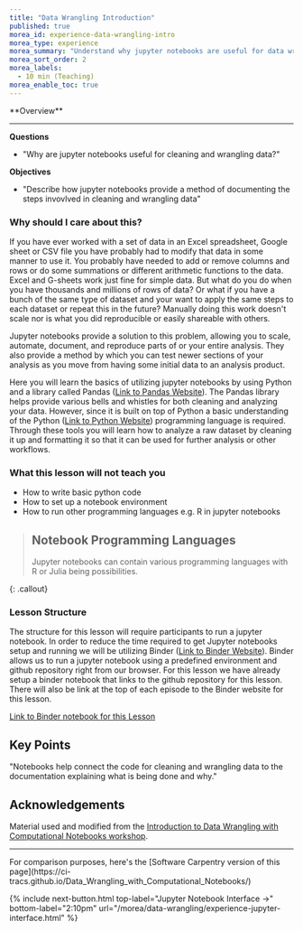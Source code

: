 ```yaml
---
title: "Data Wrangling Introduction"
published: true
morea_id: experience-data-wrangling-intro
morea_type: experience
morea_summary: "Understand why jupyter notebooks are useful for data wrangling"
morea_sort_order: 2
morea_labels:
  - 10 min (Teaching)
morea_enable_toc: true
---
```


<div class="alert alert-success mt-3" role="alert" markdown="1">
<i class="fa-solid fa-globe fa-xl"></i> **Overview**
<hr/>

**Questions**
  * "Why are jupyter notebooks useful for cleaning and wrangling data?"

**Objectives**
  * "Describe how jupyter notebooks provide a method of documenting the steps invovlved in cleaning and wrangling data"

</div>

### Why should I care about this?

If you have ever worked with a set of data in an Excel spreadsheet, Google sheet or CSV file you have probably had to modify that data in some manner to use it. You probably have needed to add or remove columns and rows or do some summations or different arithmetic functions to the data. Excel and G-sheets work just fine for simple data. But what do you do when you have thousands and millions of rows of data? Or what if you have a bunch of the same type of dataset and your want to apply the same steps to each dataset or repeat this in the future? Manually doing this work doesn't scale nor is what you did reproducible or easily shareable with others.

Jupyter notebooks provide a solution to this problem, allowing you to scale, automate, document, and reproduce parts of or your entire analysis. They also provide a method by which you can test newer sections of your analysis as you move from having some initial data to an analysis product.

Here you will learn the basics of utilizing jupyter notebooks by using Python and a library called Pandas ([Link to Pandas Website](https://pandas.pydata.org/)). The Pandas library helps provide various bells and whistles for both cleaning and analyzing your data. However, since it is built on top of Python a basic understanding of the Python ([Link to Python Website](https://www.python.org/)) programming language is required. Through these tools you will learn how to analyze a raw dataset by cleaning it up and formatting it so that it can be used for further analysis or other workflows.

### What this lesson will **not** teach you

- How to write basic python code
- How to set up a notebook environment
- How to run other programming languages e.g. R in jupyter notebooks

> ## Notebook Programming Languages
>
> Jupyter notebooks can contain various programming languages with R or Julia being possibilities.
>
{: .callout}

### Lesson Structure

The structure for this lesson will require participants to run a jupyter notebook. In order to reduce the time required to get Jupyter notebooks setup and running we will be utilizing Binder ([Link to Binder Website](https://mybinder.org/)). Binder allows us to run a jupyter notebook using a predefined environment and github repository right from our browser. For this lesson we have already setup a binder notebook that links to the github repository for this lesson. There will also be link at the top of each episode to the Binder website for this lesson.

[Link to Binder notebook for this Lesson](https://mybinder.org/v2/gh/CI-TRACS/Data_Wrangling_with_Computational_Notebooks/HEAD)

## Key Points

<div class="alert alert-success" role="alert" markdown="1">

"Notebooks help connect the code for cleaning and wrangling data to the documentation explaining what is being done and why."

</div>

## Acknowledgements

Material used and modified from the [Introduction to Data Wrangling with Computational Notebooks workshop](https://ci-tracs.github.io/Data_Wrangling_with_Computational_Notebooks/).

<hr/>
For comparison purposes, here's the [Software Carpentry version of this page](https://ci-tracs.github.io/Data_Wrangling_with_Computational_Notebooks/)

{% include next-button.html 
           top-label="Jupyter Notebook Interface ->" 
           bottom-label="2:10pm" 
           url="/morea/data-wrangling/experience-jupyter-interface.html" %}